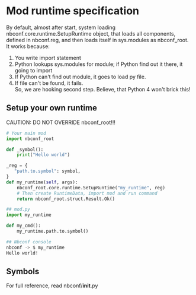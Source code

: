 # Mod runtime specification

By default, almost after start, system loading nbconf.core.runtime.SetupRuntime 
object, that loads all components, defined in nbconf.reg, and then loads itself 
in sys.modules as nbconf_root. <br>
It works because: <br>
1. You write import statement
2. Python lookups sys.modules for module; if Python find out it there, it going to import
3. If Python can't find out module, it goes to load py file.
4. If file can't be found, it fails. <br>
So, we are hooking second step. Believe, that Python 4 won't brick this! <br>

## Setup your own runtime
CAUTION: DO NOT OVERRIDE nbconf_root!!!<br>
```python
# Your main mod
import nbconf_root

def _symbol():
    print("Hello world")

_reg = {
   "path.to.symbol": symbol,
}
def my_runtime(self, args):
    nbconf_root.core.runtime.SetupRuntime("my_runtime", reg)
    # Then create RuntimeData, import mod and run command
    return nbconf_root.struct.Result.Ok()

## mod.py
import my_runtime

def my_cmd():
    my_runtime.path.to.symbol()

## Nbconf console
nbconf -> $ my_runtime
Hello world!
```

## Symbols
For full reference, read nbconf/__init__.py <br>


